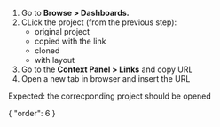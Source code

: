 1. Go to **Browse > Dashboards.**
1. CLick the project (from the previous step):
   * original project
   * copied with the link
   * cloned
   * with layout
1. Go to the **Context Panel > Links** and copy URL
1. Open a new tab in browser and insert the URL

Expected: the correcponding project should be opened

{
  "order": 6
}